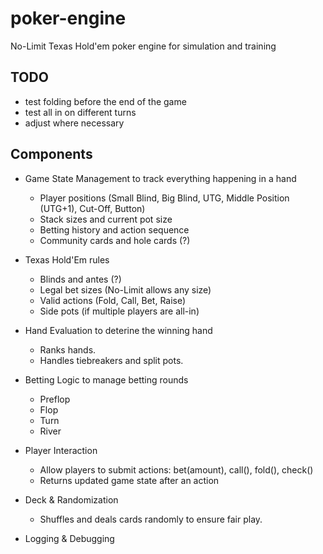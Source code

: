# poker-engine
No-Limit Texas Hold'em poker engine for simulation and training

## TODO

- test folding before the end of the game
- test all in on different turns
- adjust where necessary

## Components

* Game State Management to track everything happening in a hand
  - Player positions (Small Blind, Big Blind, UTG, Middle Position (UTG+1), Cut-Off, Button)
  - Stack sizes and current pot size
  - Betting history and action sequence
  - Community cards and hole cards (?)

* Texas Hold'Em rules
  - Blinds and antes (?)
  - Legal bet sizes (No-Limit allows any size)
  - Valid actions (Fold, Call, Bet, Raise)
  - Side pots (if multiple players are all-in)

* Hand Evaluation to deterine the winning hand 
  - Ranks hands.
  - Handles tiebreakers and split pots.

* Betting Logic to manage betting rounds
  - Preflop  
  - Flop  
  - Turn
  - River

* Player Interaction
  - Allow players to submit actions: bet(amount), call(), fold(), check()
  - Returns updated game state after an action

* Deck & Randomization
  - Shuffles and deals cards randomly to ensure fair play.

* Logging & Debugging

